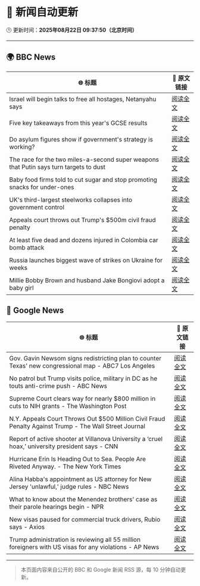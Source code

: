 # 🧠 新闻自动更新

🕒 更新时间：**2025年08月22日 09:37:50（北京时间）**

---

## 🌍 BBC News

| 🌐 标题 | 🔗 原文链接 |
|--------|-------------|
| Israel will begin talks to free all hostages, Netanyahu says | [阅读全文](https://www.bbc.com/news/articles/c754kknw2g2o?at_medium=RSS&at_campaign=rss) |
| Five key takeaways from this year's GCSE results | [阅读全文](https://www.bbc.com/news/articles/c70x5j8z34do?at_medium=RSS&at_campaign=rss) |
| Do asylum figures show if government's strategy is working? | [阅读全文](https://www.bbc.com/news/articles/cx2x371g2k8o?at_medium=RSS&at_campaign=rss) |
| The race for the two miles-a-second super weapons that Putin says turn targets to dust | [阅读全文](https://www.bbc.com/news/articles/cgeqj1q8gj4o?at_medium=RSS&at_campaign=rss) |
| Baby food firms told to cut sugar and stop promoting snacks for under-ones | [阅读全文](https://www.bbc.com/news/articles/cvgpld8p9rqo?at_medium=RSS&at_campaign=rss) |
| UK's third-largest steelworks collapses into government control | [阅读全文](https://www.bbc.com/news/articles/cy0818y4jdlo?at_medium=RSS&at_campaign=rss) |
| Appeals court throws out Trump's $500m civil fraud penalty | [阅读全文](https://www.bbc.com/news/articles/c5y09q1zgg8o?at_medium=RSS&at_campaign=rss) |
| At least five dead and dozens injured in Colombia car bomb attack | [阅读全文](https://www.bbc.com/news/articles/cwypw0xvdk5o?at_medium=RSS&at_campaign=rss) |
| Russia launches biggest wave of strikes on Ukraine for weeks | [阅读全文](https://www.bbc.com/news/articles/c62wj8yje2eo?at_medium=RSS&at_campaign=rss) |
| Millie Bobby Brown and husband Jake Bongiovi adopt a baby girl | [阅读全文](https://www.bbc.com/news/articles/c8ry4m80mn7o?at_medium=RSS&at_campaign=rss) |

## 📰 Google News

| 🌐 标题 | 🔗 原文链接 |
|--------|-------------|
| Gov. Gavin Newsom signs redistricting plan to counter Texas' new congressional map - ABC7 Los Angeles | [阅读全文](https://news.google.com/rss/articles/CBMi1AFBVV95cUxPV1p2WW9oMzVEVllIVU9oazFaM0JLVVpNVE1CLWNVREhEaWFjdklVRzg5b2ZNS3pyOWFDVGlzV1ZfVkl6YlM5Z1hfNzhva0p3dDE1OTFuNXhXVTBXbTNBOE1taXVqMjlkZUQ1RFV4czk5N2RTTFhTaG5fNy0zcFA5YXZpU212c3Njem1lQS16Y2tsZDlMU212T2dsVW5EMjRYQkVzTHlPNlIzdU1HUDlBR2xWNUVYeGt3dldMUFdQMmxwdE5mTkttdklCeEc0YUlQWm9wVA?oc=5) |
| No patrol but Trump visits police, military in DC as he touts anti-crime push - ABC News | [阅读全文](https://news.google.com/rss/articles/CBMingFBVV95cUxNcGxkMDJMOWZhQTY1UUJ1enlaVVdZZkRRNE9tWk5qUUg4b3k4RTBsZUpKUWo4bmxoNGFkS1c4MGRFeWhCMmRxa3V0aUxvZlJiMnhuVkN1NVNyQk9IWXJEejVQd1JtQkg1RjlMbklZRmhRWmJicllqUlhiMHRIMmJ2ZlJkRldpb1hkZnZtQXZoQXVwcTlHdlV1Z201RUdWUdIBowFBVV95cUxQR2piNzFESjd1Nlh2QmlVWF94M2g0bktqTk1Pazd0ZWxCRFhnTHdWNV9YVkY2X0dnOUlUWlhUaXdNVWdWWkFUc01IVjgxNUtvdXppWjQ1dnlJejZTQUlxUktxWGRTeHNEWHJRcVpRYmlNeVA5UUtFRHVWZVNhZTBjRl8xdlU3SThzblp3Nm9uODhlVjFtUDZaSVEzZDRNajBhU0FR?oc=5) |
| Supreme Court clears way for nearly $800 million in cuts to NIH grants - The Washington Post | [阅读全文](https://news.google.com/rss/articles/CBMirgFBVV95cUxNNTJOb0JfclE2UWxfcS1ubkRPQThPeUxSYkozby1fS284TExPYUd5SDh3dU4wM1hscGliVm1oeW1oNEwxZVZrSE9icExnQjdLazZCbVdRWHBJVEtlQnU5ODFVYllrdHVCSHdfOEJYeVZKeTF3R1prRlJfLXRlRXQ3UkpZLXh0WDdVSlFTeC1DMk5RQ1NjczJfb0MxNktaUUdCUWZyWGJxck8zTUZQWXc?oc=5) |
| N.Y. Appeals Court Throws Out $500 Million Civil Fraud Penalty Against Trump - The Wall Street Journal | [阅读全文](https://news.google.com/rss/articles/CBMitgFBVV95cUxQelZUUktEdWM5Y3JmMjgxaVFodWpPMUNWS2htWXJLXzJOV2ZHNGswbWd5dUMtUWxHYWlxZS1LNzREQTFSVUdETDFPZTZYLTRuNEN1Q2tvS1g4NWVhdGFScmVoZDU1VmhrQUpjT1o3NmJaMVZZSVp0aHFRN3dHTlB5anVkaFc0dWVJamhycnJMUUhZSnhoSnJLVFVJR3NpMEllZUZONHNBclNXVmVqd041UDBRSW81dw?oc=5) |
| Report of active shooter at Villanova University a ‘cruel hoax,’ university president says - CNN | [阅读全文](https://news.google.com/rss/articles/CBMicEFVX3lxTE5CTkt5TGlIYTR1ckFnQ1dBcVR4M2RRdU9qRzllUm4wbFZTVHJnN19zSXY1YzVLTWQtTDZLeHY0MEFkb09zMjhxSnAtZ0dxV2JxVUJ3a0tfaDk0aWlaUjY1SjJUVkV4TkVXaFNZeHl6dULSAXZBVV95cUxNYm9FTnNfR3NWbUlUTThVMXltd1NjOEZ6bXJaRmNQYWExZm1jYWlOM3loTkRqWWZkbWV1TW5ockJ1RmVVM2tHZUxObmgybkp5Si0tTHZpTVh0dXdnckRiNlV5RV94SXlCODJhbmdYVGNyWE01MEFB?oc=5) |
| Hurricane Erin Is Heading Out to Sea. People Are Riveted Anyway. - The New York Times | [阅读全文](https://news.google.com/rss/articles/CBMiaEFVX3lxTE1jdERkUmU0RzJ2TGJERmdscFhFWHRhTHVvUFFCU2lGaWh1bTNROE9hWktRSHZKenRXREFPb2h3Y0VlMk1KeGxDYXY0MlNWVEhtVkxPRlJFSXNHdXVzbThnUm1sV3V5Vkox?oc=5) |
| Alina Habba's appointment as US attorney for New Jersey 'unlawful,' judge rules - NBC News | [阅读全文](https://news.google.com/rss/articles/CBMixAFBVV95cUxPQTFaeUpKVW1QbVdlMlVBU25SMUZleUxiOHBlYVV2LVdOZ3poVEEzWHJuTWJmWGlVSDQ4dGVSalhGazItYjJjYTFrT0lYRzFkWlhHd19OVnBnMC1USnJLZkhGMnBXMGVETU1FNHowX0xsU21UV01RdnJBWW1PLVBubGlnZjNCREF4VHJuUGtHQWRxWE5JLXFRUjR4ejRGUVBkb21GQ3poOFRHdVJCSVBmU0tUdW1TOE1ZWmJZWGtHdll2ZXh60gFWQVVfeXFMT040VGJNcTdmNFZzSExGb215ckozQ1Q5YzN0SHdrWURiUGx4QWEyVnVLUnRBc3R6ZXM0ZERPNWc1S1lJaDctbUNtenBGZ25UVzA2WEhjR1E?oc=5) |
| What to know about the Menendez brothers' case as their parole hearings begin - NPR | [阅读全文](https://news.google.com/rss/articles/CBMihAFBVV95cUxQbkFOUFFPdEpoakhSanExTTA1Nko2eEQyY0Iyb2NQbkRNSHQ3TzdlTk10VHZzbVlpLXZ0WGNkN1VZWFdrV0FIUjhaSkpDREgtMXBybVkzUWE4QnVSRnJZQ3ZFN1FNdE44dUVzbUpaelhGcWlHa3RhRWlNYVBuNHJyVUJrbEI?oc=5) |
| New visas paused for commercial truck drivers, Rubio says - Axios | [阅读全文](https://news.google.com/rss/articles/CBMiekFVX3lxTE0wcFprXzBaS3Yxb0NRZmZ0ekZYV3VJcnpnak5IeWV5LVVVSTcwY1h5VmhJNFRZUVowa1FZV3pISFRIZURqN1VGd3ZERXRWMmFJZjJZa0hUSVhHaEMwVDZLcnVzNXZxSTRQZFdoZ082RGU5WTlZX2VDaDhn?oc=5) |
| Trump administration is reviewing all 55 million foreigners with US visas for any violations - AP News | [阅读全文](https://news.google.com/rss/articles/CBMijAFBVV95cUxPc2Q3X3RRUXlwd0dUZVJma0w4SV81TExfallVcFFIQ3MxZ3FyVTJjWDd3OE1rMlkyQk51VExoYjE3R3kzZlp0NzRueUJJYUdobTJmN0hNc2hhQ2xicFpqTWgydFBPWWxXbzczbms5dGFVRWE5VVF4MkNNdzV1RGxOejV0X1VsY1BHZVdNcQ?oc=5) |

---
> 本页面内容来自公开的 BBC 和 Google 新闻 RSS 源，每 10 分钟自动更新。